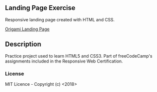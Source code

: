 ## Landing Page Exercise
Responsive landing page created with HTML and CSS. 

[Origami Landing Page](https://codepen.io/alex-alina/full/WyPdMO)

## Description
Practice project used to learn HTML5 and CSS3.
Part of freeCodeCamp's assignments included in the Responsive Web Certification.

### License
MIT Licence - Copyright (c) <2018> <Alina Rusu>
